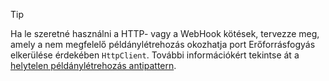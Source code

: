 > [!TIP]
>
> Ha le szeretné használni a HTTP- vagy a WebHook kötések, tervezze meg, amely a nem megfelelő példánylétrehozás okozhatja port Erőforrásfogyás elkerülése érdekében `HttpClient`. További információkért tekintse át a [helytelen példánylétrehozás antipattern](https://docs.microsoft.com/en-us/azure/architecture/antipatterns/improper-instantiation/).
>
